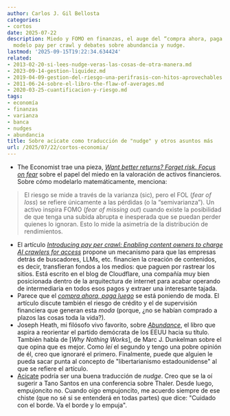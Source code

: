 ```yaml
---
author: Carlos J. Gil Bellosta
categories:
- cortos
date: 2025-07-22
description: Miedo y FOMO en finanzas, el auge del “compra ahora, paga después”, el
  modelo pay per crawl y debates sobre abundancia y nudge.
lastmod: '2025-09-15T19:22:34.634424'
related:
- 2013-02-20-si-lees-nudge-veras-las-cosas-de-otra-manera.md
- 2023-09-14-gestion-liquidez.md
- 2019-04-09-gestion-del-riesgo-una-perifrasis-con-hitos-aprovechables.md
- 2011-06-24-sobre-el-libro-the-flaw-of-averages.md
- 2020-03-25-cuantificacion-y-riesgo.md
tags:
- economía
- finanzas
- varianza
- banca
- nudges
- abundancia
title: Sobre acicate como traducción de "nudge" y otros asuntos más
url: /2025/07/22/cortos-economia/
---
```


- The Economist trae una pieza, [_Want better returns? Forget risk. Focus on fear_](https://www.economist.com/finance-and-economics/2025/08/06/want-better-returns-forget-risk-focus-on-fear) sobre el papel del miedo en la valoración de activos financieros. Sobre cómo modelarlo matemáticamente, menciona:

> El riesgo se mide a través de la varianza (sic), pero el FOL (_fear of loss_) se refiere únicamente a las pérdidas (o la “semivarianza”). Un activo inspira FOMO (_fear of missing out_) cuando existe la posibilidad de que tenga una subida abrupta e inesperada que se puedan perder quienes lo ignoran. Esto lo mide la asimetría de la distribución de rendimientos.

- El artículo [_Introducing pay per crawl: Enabling content owners to charge AI crawlers for access_](https://blog.cloudflare.com/introducing-pay-per-crawl/) propone un mecanismo para que las empresas detrás de buscadores, LLMs, etc. financien la creación de contenidos, es decir, transfieran fondos a los medios: que paguen por rastrear los sitios. Está escrito en el blog de Cloudflare, una compañía muy bien posicionada dentro de la arquitectura de internet para acabar operando de intermediaria en todos esos pagos y extraer una interesante tajada.
- Parece que el [_compra ahora, paga luego_](https://www.economist.com/finance-and-economics/2025/08/04/buy-now-pay-later-is-taking-over-the-world-good) se está poniendo de moda. El artículo discute también el riesgo de crédito y el de supervisión financiera que generan esta _moda_ (porque, ¿no se habían comprado a plazos las cosas toda la vida?).
- Joseph Heath, mi filósofo vivo favorito, sobre [_Abundance_](https://josephheath.substack.com/p/my-two-cents-on-abundance), el libro que aspira a reorientar el partido demócrata de los EEUU hacia su título. También habla de [_Why Nothing Works_], de Marc J. Dunkelman sobre el que opina que es mejor. Como _leí_ el segundo y tengo una pobre opinión de él, creo que ignoraré el primero. Finalmente, puede que alguien le pueda sacar punta al concepto de "libertarianismo estadounidense" al que se refiere el artículo.
- [Acicate](https://dle.rae.es/acicate) podría ser una buena traducción de _nudge_. Creo que se la oí sugerir a Tano Santos en una conferencia sobre Thaler. Desde luego, empujoncito no. Cuando oigo empujoncito, me acuerdo siempre de ese chiste (que no sé si se entenderá en todas partes) que dice: "Cuidado con el borde. Va el borde y lo empuja".
